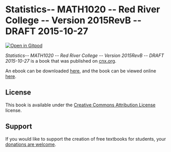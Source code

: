 # Statistics-- MATH1020 -- Red River College -- Version 2015RevB -- DRAFT 2015-10-27

[![Open in Gitpod](https://gitpod.io/button/open-in-gitpod.svg)](https://gitpod.io/from-referrer/)

_Statistics-- MATH1020 -- Red River College -- Version 2015RevB -- DRAFT 2015-10-27_ is a book that was published on [cnx.org](https://cnx.org/).

An ebook can be downloaded [here](https://github.com/cnx-user-books/cnxbook-statistics-math1020-red-river-college-version-2015revb-draft-2015-10-27/releases/latest), and the book can be viewed online [here](https://github.com/cnx-user-books/cnxbook-statistics-math1020-red-river-college-version-2015revb-draft-2015-10-27/releases/latest).

## License
This book is available under the [Creative Commons Attribution License](./LICENSE) license.

## Support
If you would like to support the creation of free textbooks for students, your [donations are welcome](https://riceconnect.rice.edu/donation/support-openstax-banner).
